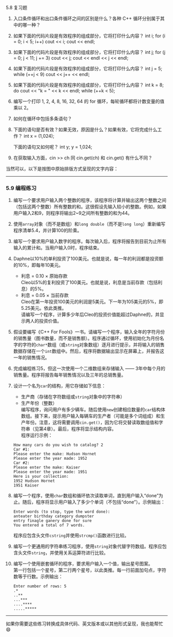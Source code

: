 5.8 复习题

1. 入口条件循环和出口条件循环之间的区别是什么？各种 C++ 循环分别属于其中的哪一种？

2. 如果下面的代码片段是有效程序的组成部分，它将打印什么内容？
   int i;
   for (i = 0; i < 5; i++)
       cout << i;
   cout << endl;

3. 如果下面的代码片段是有效程序的组成部分，它将打印什么内容？
   int j;
   for (j = 0; j < 11; j += 3)
       cout << j;
   cout << endl << j << endl;

4. 如果下面的代码片段是有效程序的组成部分，它将打印什么内容？
   int j = 5;
   while (++j < 9)
       cout << j++ << endl;

5. 如果下面的代码片段是有效程序的组成部分，它将打印什么内容？
   int k = 8;
   do
       cout << "k = " << k << endl;
   while (++k < 5);

6. 编写一个打印 1, 2, 4, 8, 16, 32, 64 的 for 循环，每轮循环都将计数变量的值乘以 2。

7. 如何在循环中包括多条语句？

8. 下面的语句是否有效？如果无效，原因是什么？如果有效，它将完成什么工作？
   int x = (1,024);

   下面的语句又如何呢？
   int y;
   y = 1,024;

9. 在获取输入方面，cin >> ch 同 cin.get(ch) 和 cin.get() 有什么不同？

当然可以，以下是按图中原始排版方式呈现的文字内容：

---

### 5.9 编程练习

1. 编写一个要求用户输入两个整数的程序，该程序将计算并输出这两个整数之间（包括这两个整数）所有整数的和。这很假设先输入较小的整数。例如，如果用户输入2和9，则程序将输出2~9之间所有整数的和为44。

2. 使用`array`对象（而不是数组）和`long double`（而不是`long long`）重新编写程序清单5.4，并计算100的阶乘。

3. 编写一个要求用户输入数字的程序。每次输入后，程序将报告到目前为止所有输入的累计和。当用户输入0时，程序结束。

4. Daphne以10%的单利投资了100美元。也就是说，每一年的利润都是投资额的10%，即每年10美元。  
   - 利息 = 0.10 × 原始存款  
   Cleo以5%的复利投资了100美元。也就是说，利息是当前存款（包括利息）的5%。  
   - 利息 = 0.05 × 当前存款  
   Cleo在第一年投资100美元的利润是5美元。下一年为105美元的5%，即5.25美元。依此类推。  
   请编写一个程序，计算多少年后Cleo的投资价值能超过Daphne的，并显示两人的投资价值。

5. 假设要编写《C++ For Fools》一书。请编写一个程序，输入全年的字符月份的销售量（图书数量，而不是销售额）。程序通过循环，使用初始化为月份名字的字符的`char*`数组（或`string`对象数组）逐月进行提示，并将输入的销售数据存储在一个`int`数组中。然后，程序将数据输出显示在屏幕上，并报告这一年的销售情况。

6. 完成编程练习5，但这一次使用一个二维数组来存储输入 —— 3年中每个月的销售量。程序将报告每年销售情况以及三年的总销售量。

7. 设计一个名为`car`的结构，用它存储如下信息：  
   - 生产商（存储在字符数组或`string`对象中的字符串）  
   - 生产年份（整数）  
   编写程序，询问用户有多少辆车。随后使用`new`创建相应数量的`car`结构体数组。接下来，提示用户输入每辆车的生产者（可能是多个词组成）和生产年份。注意，这将需要调用`cin.get()`，因为它将交替读取数组值和字符串（见第4章）。最后，程序将显示结构内容。  
   程序运行示例：  
   ```
   How many cars do you wish to catalog? 2  
   Car #1:  
   Please enter the make: Hudson Hornet  
   Please enter the year made: 1952  
   Car #2:  
   Please enter the make: Kaiser  
   Please enter the year made: 1951  
   Here is your collection:  
   1952 Hudson Hornet  
   1951 Kaiser  
   ```

8. 编写一个程序，使用`char`数组和循环依次读取单词，直到用户输入“done”为止。随后，程序将显示用户输入了多少个单词（不包括“done”）。示例输出：  
   ```
   Enter words (to stop, type the word done):  
   anteater birthday category dumpster  
   entry finagle ganery done for sure  
   You entered a total of 7 words.  
   ```
   程序应包含头文件`cstring`并使用`strcmp()`函数进行比较。

9. 编写一个更通用的字符串练习程序，使用`string`对象代替字符数组。程序应包含头文件`string`，并使用关系运算符进行比较。

10. 编写一个使用嵌套循环的程序，要求用户输入一个值，输出星号图案。  
    第一行包括一个星号，第二行两个星号，以此类推。每一行前面加句点，字符数等于行数。示例输出：  
    ```
    Enter number of rows: 5  
    .*  
    ..**  
    ...***  
    ....****  
    .....*****  
    ```

---

如果你需要这些练习转换成具体代码、英文版本或以其他形式呈现，我也能帮忙 😄
